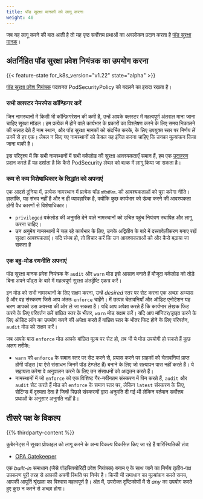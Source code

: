 ```yaml
---
title: पॉड सुरक्षा मानकों को लागू करना
weight: 40
---
```


<!-- overview -->

 जब यह लागू करने की बात आती है तो यह पृष्ठ सर्वोत्तम प्रथाओं का अवलोकन प्रदान करता है
 [पॉड सुरक्षा मानक](/docs/concepts/security/pod-security-standards)।

<!-- body -->

## अंतर्निहित पॉड सुरक्षा प्रवेश नियंत्रक का उपयोग करना

{{< feature-state for_k8s_version="v1.22" state="alpha" >}}

[पॉड सुरक्षा प्रवेश नियंत्रक](/docs/reference/access-authn-authz/admission-controllers/#podsecurity)
पदावनत PodSecurityPolicy को बदलने का इरादा रखता है।

### सभी क्लस्टर नेमस्पेस कॉन्फ़िगर करें

जिन नामस्थानों में किसी भी कॉन्फ़िगरेशन की कमी है, उन्हें आपके क्लस्टर में महत्वपूर्ण अंतराल माना जाना चाहिए
सुरक्षा मॉडल। हम प्रत्येक में होने वाले कार्यभार के प्रकारों का विश्लेषण करने के लिए समय निकालने की सलाह देते हैं
नाम स्थान, और पॉड सुरक्षा मानकों को संदर्भित करके, के लिए उपयुक्त स्तर पर निर्णय लें
उनमें से हर एक। लेबल न किए गए नामस्थानों को केवल यह इंगित करना चाहिए कि उनका मूल्यांकन किया जाना बाकी है।

इस परिदृश्य में कि सभी नामस्थानों में सभी वर्कलोड की सुरक्षा आवश्यकताएँ समान हैं,
हम एक [उदाहरण](/docs/concepts/security/pod-security-admission/#applying-to-all-namespaces) प्रदान करते हैं
यह दर्शाता है कि कैसे PodSecurity लेबल को बल्क में लागू किया जा सकता है।

### कम से कम विशेषाधिकार के सिद्धांत को अपनाएं

एक आदर्श दुनिया में, प्रत्येक नामस्थान में प्रत्येक पॉड `प्रतिबंधित`. की आवश्यकताओं को पूरा करेगा
नीति। हालांकि, यह संभव नहीं है और न ही व्यावहारिक है, क्योंकि कुछ कार्यभार को ऊंचा करने की आवश्यकता होगी
वैध कारणों से विशेषाधिकार।

- `privileged` वर्कलोड की अनुमति देने वाले नामस्थानों को उचित पहुंच नियंत्रण स्थापित और लागू करना चाहिए।
- उन अनुमेय नामस्थानों में चल रहे कार्यभार के लिए, उनके अद्वितीय के बारे में दस्तावेज़ीकरण बनाए रखें
  सुरक्षा आवश्यकताएं। यदि संभव हो, तो विचार करें कि उन आवश्यकताओं को और कैसे बढ़ाया जा सकता है

### एक बहु-मोड रणनीति अपनाएं

पॉड सुरक्षा मानक प्रवेश नियंत्रक के `audit` और `warn` मोड इसे आसान बनाते हैं
मौजूदा वर्कलोड को तोड़े बिना अपने पॉड्स के बारे में महत्वपूर्ण सुरक्षा अंतर्दृष्टि एकत्र करें।

इन मोड को सभी नामस्थानों के लिए सक्षम करना, उन्हें _desired_ स्तर पर सेट करना एक अच्छा अभ्यास है
और वह संस्करण जिसे आप अंततः `enforce` चाहेंगे। में उत्पन्न चेतावनियाँ और ऑडिट एनोटेशन
यह चरण आपको उस अवस्था की ओर ले जा सकता है। यदि आप अपेक्षा करते हैं कि कार्यभार लेखक फिट करने के लिए परिवर्तन करें
वांछित स्तर के भीतर, `warn` मोड सक्षम करें। यदि आप मॉनिटर/ड्राइव करने के लिए ऑडिट लॉग का उपयोग करने की अपेक्षा करते हैं
वांछित स्तर के भीतर फिट होने के लिए परिवर्तन, `audit` मोड को सक्षम करें।

जब आपके पास `enforce` मोड आपके वांछित मूल्य पर सेट हो, तब भी ये मोड उपयोगी हो सकते हैं 
कुछ अलग तरीके:

- `warn` को `enforce` के समान स्तर पर सेट करने से, प्रयास करने पर ग्राहकों को चेतावनियां प्राप्त होंगी
  पॉड्स (या ऐसे संसाधन जिनमें पॉड टेम्प्लेट हैं) बनाने के लिए जो सत्यापन पास नहीं करते हैं। ये सहायता करेगा
  वे अनुपालन करने के लिए उन संसाधनों को अद्यतन करते हैं।
- नामस्थानों में जो `enforce` को एक विशिष्ट गैर-नवीनतम संस्करण में पिन करते हैं, `audit` और `audit` सेट करते हैं मोड को `enforce` के समान स्तर पर, लेकिन `latest` संस्करण के लिए, सेटिंग्स में दृश्यता देता है
जिन्हें पिछले संस्करणों द्वारा अनुमति दी गई थी लेकिन वर्तमान सर्वोत्तम प्रथाओं के अनुसार अनुमति नहीं है।

## तीसरे पक्ष के विकल्प

{{% thirdparty-content %}}

कुबेरनेट्स में सुरक्षा प्रोफाइल को लागू करने के अन्य विकल्प विकसित किए जा रहे हैं
पारिस्थितिकी तंत्र:

- [OPA Gatekeeper](https://github.com/open-policy-agent/gatekeeper) 

एक _built-in_ समाधान (जैसे पॉडसिक्योरिटी प्रवेश नियंत्रक) बनाम ए के साथ जाने का निर्णय
तृतीय-पक्ष उपकरण पूरी तरह से आपकी अपनी स्थिति पर निर्भर है। किसी भी समाधान का मूल्यांकन करते समय,
आपकी आपूर्ति श्रृंखला का विश्वास महत्वपूर्ण है। अंत में, उपरोक्त दृष्टिकोणों में से _any_ का उपयोग करते हुए
कुछ न करने से अच्छा होगा।

